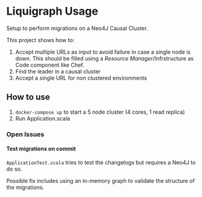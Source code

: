 # Liquigraph Usage

Setup to perform migrations on a Neo4J Causal Cluster.

This project shows how to:
1. Accept multiple URLs as input to avoid failure in case a single node is down. This should be filled using a _Resource Manager_/Infrstructure as Code component like Chef.
1. Find the leader in a causal cluster
1. Accept a single URL for non clustered environments

## How to use

1. `docker-compose up` to start a 5 node cluster (4 cores, 1 read replica)
1. Run Application.scala

### Open Issues
#### Test migrations on commit
`ApplicationTest.scala` tries to test the changelogs but requires a Neo4J to do so.

Possible fix includes using an in-memory graph to validate the structure of the migrations.
